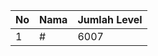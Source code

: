 | No | Nama            | Jumlah Level |
|----|-----------------|--------------|
| 1  | #    |    6007        |
